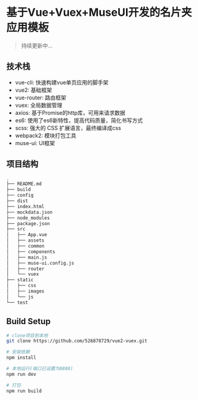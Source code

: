 # 基于Vue+Vuex+MuseUI开发的名片夹应用模板

> 持续更新中...

## 技术栈

*  vue-cli: 快速构建vue单页应用的脚手架
*  vue2: 基础框架
*  vue-router: 路由框架
*  vuex: 全局数据管理
*  axios: 基于Promise的http库，可用来请求数据
*  es6: 使用了es6新特性，提高代码质量，简化书写方式
*  scss: 强大的 CSS 扩展语言，最终编译成css
*  webpack2: 模块打包工具
*  muse-ui: UI框架

## 项目结构
``` bash
.
├── README.md
├── build
├── config
├── dist
├── index.html
├── mockdata.json
├── node_modules
├── package.json
├── src
│   ├── App.vue
│   ├── assets
│   ├── common
│   ├── components
│   ├── main.js
│   ├── muse-ui.config.js
│   ├── router
│   └── vuex
├── static
│   ├── css
│   ├── images
│   └── js
└── test
```


## Build Setup

``` bash
# clone项目到本地
git clone https://github.com/526878729/vue2-vuex.git

# 安装依赖
npm install

# 本地运行(端口已设置为8888)
npm run dev

# 打包
npm run build
```
